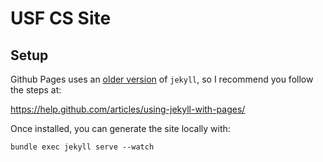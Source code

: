 # USF CS Site

## Setup

Github Pages uses an [older version](https://pages.github.com/versions/) of `jekyll`, so I recommend you follow the steps at:

<https://help.github.com/articles/using-jekyll-with-pages/>

Once installed, you can generate the site locally with:

```
bundle exec jekyll serve --watch
```